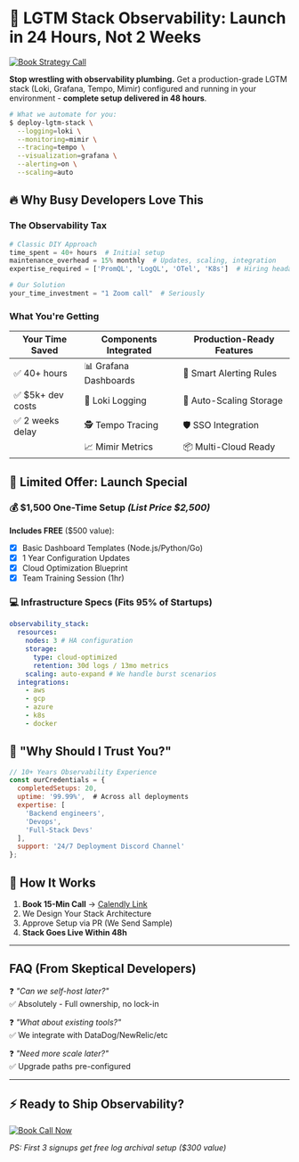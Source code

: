 # 🚀 LGTM Stack Observability: Launch in 24 Hours, Not 2 Weeks

[![Book Strategy Call](https://img.shields.io/badge/Schedule_Free_Consult-FF6C37?style=for-the-badge&logo=googlecalendar&logoColor=white)](https://calendly.com/your-calendly-link)

**Stop wrestling with observability plumbing.** Get a production-grade LGTM stack (Loki, Grafana, Tempo, Mimir) configured and running in your environment - **complete setup delivered in 48 hours**.

```bash
# What we automate for you:
$ deploy-lgtm-stack \
  --logging=loki \
  --monitoring=mimir \
  --tracing=tempo \
  --visualization=grafana \
  --alerting=on \
  --scaling=auto
```

## 🔥 Why Busy Developers Love This

### The Observability Tax

```python
# Classic DIY Approach
time_spent = 40+ hours  # Initial setup
maintenance_overhead = 15% monthly  # Updates, scaling, integration
expertise_required = ['PromQL', 'LogQL', 'OTel', 'K8s']  # Hiring headaches

# Our Solution
your_time_investment = "1 Zoom call"  # Seriously
```

### What You're Getting

| Your Time Saved   | Components Integrated | Production-Ready Features |
| ----------------- | --------------------- | ------------------------- |
| ✅ 40+ hours      | 📊 Grafana Dashboards | 🔔 Smart Alerting Rules   |
| ✅ $5k+ dev costs | 📝 Loki Logging       | 🔄 Auto-Scaling Storage   |
| ✅ 2 weeks delay  | 🕵️ Tempo Tracing      | 🛡️ SSO Integration        |
|                   | 📈 Mimir Metrics      | 📦 Multi-Cloud Ready      |

## 🚨 Limited Offer: Launch Special

### 💰 $1,500 One-Time Setup _(List Price $2,500)_

**Includes FREE** ($500 value):

- [x] Basic Dashboard Templates (Node.js/Python/Go)
- [x] 1 Year Configuration Updates
- [x] Cloud Optimization Blueprint
- [x] Team Training Session (1hr)

### 💻 Infrastructure Specs (Fits 95% of Startups)

```yaml
observability_stack:
  resources:
    nodes: 3 # HA configuration
    storage:
      type: cloud-optimized
      retention: 30d logs / 13mo metrics
    scaling: auto-expand # We handle burst scenarios
  integrations:
    - aws
    - gcp
    - azure
    - k8s
    - docker
```

## 🤔 "Why Should I Trust You?"

```javascript
// 10+ Years Observability Experience
const ourCredentials = {
  completedSetups: 20,
  uptime: '99.99%',  # Across all deployments
  expertise: [
    'Backend engineers',
    'Devops',
    'Full-Stack Devs'
  ],
  support: '24/7 Deployment Discord Channel'
};
```

## 📆 How It Works

1. **Book 15-Min Call** → [Calendly Link](#)
2. We Design Your Stack Architecture
3. Approve Setup via PR (We Send Sample)
4. **Stack Goes Live Within 48h**

---

## FAQ (From Skeptical Developers)

❓ _"Can we self-host later?"_  
✅ Absolutely - Full ownership, no lock-in

❓ _"What about existing tools?"_  
✅ We integrate with DataDog/NewRelic/etc

❓ _"Need more scale later?"_  
✅ Upgrade paths pre-configured

---

## ⚡ Ready to Ship Observability?

[![Book Call Now](https://img.shields.io/badge/Claim_Launch_Discount-FF6C37?style=for-the-badge&logo=rocketchat&logoColor=white)](https://calendly.com/your-calendly-link)

_PS: First 3 signups get free log archival setup ($300 value)_

